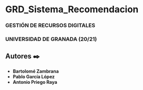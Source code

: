# GRD_Sistema_Recomendacion

### GESTIÓN DE RECURSOS DIGITALES

### UNIVERSIDAD DE GRANADA  (20/21)

## Autores ✒️

* **Bartolomé Zambrana**
* **Pablo García López**
* **Antonio Priego Raya**
